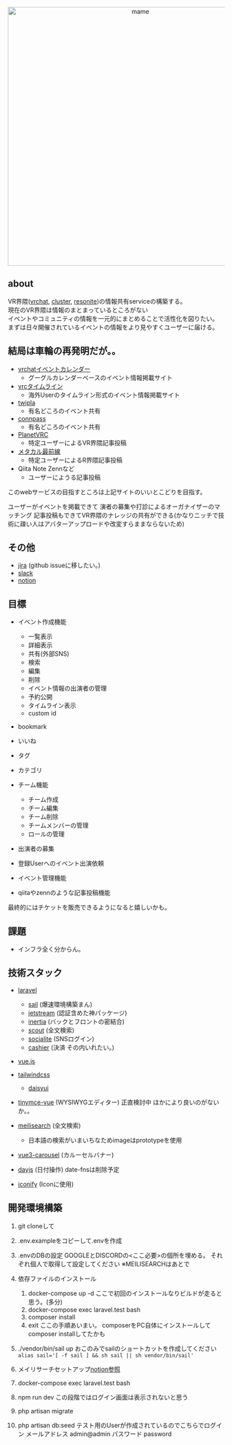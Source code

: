 <p align="center">
<img src="/.images/mamehinata.png" width="600" alt="mame">
</p>

## about
VR界隈([vrchat](https://vrchat.com/home), [cluster](https://cluster.mu/), [resonite](https://resonite.com/))の情報共有serviceの構築する。  
現在のVR界隈は情報のまとまっているところがない  
イベントやコミュニティの情報を一元的にまとめることで活性化を図りたい。  
まずは日々開催されているイベントの情報をより見やすくユーザーに届ける。  

## 結局は車輪の再発明だが。。

- [vrchatイベントカレンダー](https://vrceve.com/)
  - グーグルカレンダーベースのイベント情報掲載サイト
- [vrcタイムライン](https://vrc.tl/)
  - 海外Userのタイムライン形式のイベント情報掲載サイト
- [twipla](https://twipla.jp/)
  - 有名どころのイベント共有
- [connpass](https://connpass.com)
  - 有名どころのイベント共有
- [PlanetVRC](https://planetvrchat.net/)
  - 特定ユーザーによるVR界隈記事投稿
- [メタカル最前線](https://metacul-frontier.com/)
  - 特定ユーザーによるR界隈記事投稿
- Qiita Note Zennなど
  - ユーザーにようる記事投稿


このwebサービスの目指すところは上記サイトのいいとこどりを目指す。

ユーザーがイベントを掲載できて
演者の募集や打診によるオーガナイザーのマッチング
記事投稿もできてVR界隈のナレッジの共有ができる(かなりニッチで技術に疎い人はアバターアップロードや改変すらままならないため)


## その他
- [jira](https://sphere-stacking.atlassian.net/jira/software/projects/SPHERE/boards/1) (github issueに移したい。)
- [slack](https://join.slack.com/t/shake-spheres/shared_invite/zt-2asmw8mhg-nAHGk4Ub88NzvyKveZDcAg)
- [notion](https://www.notion.so/invite/b9dcd6b1ec909bf0c03498f20b2ede15fa2c3c59)

## 目標

- イベント作成機能
  - 一覧表示
  - 詳細表示
  - 共有(外部SNS)
  - 検索
  - 編集
  - 削除
  - イベント情報の出演者の管理
  - 予約公開
  - タイムライン表示
  - custom id

- bookmark
- いいね
- タグ
- カテゴリ

- チーム機能
  - チーム作成
  - チーム編集
  - チーム削除
  - チームメンバーの管理
  - ロールの管理

- 出演者の募集
- 登録Userへのイベント出演依頼
- イベント管理機能

- qiitaやzennのような記事投稿機能

最終的にはチケットを販売できるようになると嬉しいかも。

## 課題

- インフラ全く分からん。

## 技術スタック

- [laravel](https://laravel.com/)
  - [sail](https://laravel.com/docs/10.x/sail) (爆速環境構築まん)
  - [jetstream](https://jetstream.laravel.com) (認証含めた神パッケージ)
  - [inertia](https://inertiajs.com/forms) (バックとフロントの密結合)
  - [scout](https://laravel.com/docs/10.x/scout) (全文検索)
  - [socialite](https://laravel.com/docs/10.x/socialite) (SNSログイン)
  - [cashier](https://laravel.com/docs/10.x/billing) (決済 その内いれたい。)
- [vue.js](https://vuejs.org/)
- [tailwindcss](https://tailwindcss.com/)
  - [daisyui](https://daisyui.com/)

- [tinymce-vue](https://www.tiny.cloud/docs/tinymce/6/) (WYSIWYGエディター)
  正直検討中 ほかにより良いのがないか。。
- [meilisearch](https://www.meilisearch.com/) (全文検索)
  - 日本語の検索がいまいちなためimageはprototypeを使用
- [vue3-carousel](https://ismail9k.github.io/vue3-carousel/) (カルーセルバナー)
- [dayjs](https://day.js.org/) (日付操作)  date-fnsは削除予定
- [iconify](https://iconify.design/) (Iconに使用)


## 開発環境構築

1. git cloneして
2. .env.exampleをコピーして.envを作成
3. .envのDBの設定
   GOOGLEとDISCORDの<ここ必要>の個所を埋める。
   それぞれ個人で取得して設定してください
   ※MEILISEARCHはあとで

4. 依存ファイルのインストール
   1. docker-compose up -d
      ここで初回のインストールなりビルドが走ると思う。(多分)
   2. docker-compose exec laravel.test bash
   3. composer install
   4. exit
   ここの手順あいまい。
   composerをPC自体にインストールして
   composer installしてたかも
5. ./vendor/bin/sail up
   おこのみでsailのショートカットを作成してください
   `alias sail='[ -f sail ] && sh sail || sh vendor/bin/sail'`
6. メイリサーチセットアップ[notion参照](https://www.notion.so/ff35198dd447429ebaf3058b88d71034)
7. docker-compose exec laravel.test bash
8. npm run dev
    この段階ではログイン画面は表示されないと思う
9. php artisan migrate
10. php artisan db:seed
   テスト用のUserが作成されているのでこちらでログイン
   メールアドレス admin@admin
   パスワード password


